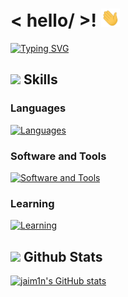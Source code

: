 # < hello/ >! <img src = "wave.gif" width = 30px>
[![Typing SVG](https://readme-typing-svg.demolab.com?font=Fira+Code&pause=1000&width=435&lines=my+name+is+jaimin)](https://git.io/typing-svg)

## <img src="https://media2.giphy.com/media/QssGEmpkyEOhBCb7e1/giphy.gif?cid=ecf05e47a0n3gi1bfqntqmob8g9aid1oyj2wr3ds3mg700bl&rid=giphy.gif" width ="25"><b> Skills</b>

### Languages
[![Languages](https://skillicons.dev/icons?i=html,css,js,python,c,cpp,lua,md)](https://skillicons.dev)

### Software and Tools
[![Software and Tools](https://skillicons.dev/icons?i=visualstudio,git,kali,ps,ableton)](https://skillicons.dev)

### Learning
[![Learning](https://skillicons.dev/icons?i=cs,unreal,apple,raspberrypi,ae)](https://skillicons.dev)

## <img src="https://media.giphy.com/media/iY8CRBdQXODJSCERIr/giphy.gif" width="35"><b> Github Stats </b>

[![jaim1n's GitHub stats](https://github-readme-stats.vercel.app/api?username=jaim1n)](https://github.com/jaim1n/github-readme-stats)
